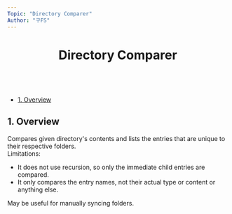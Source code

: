 ```yaml
---
Topic: "Directory Comparer"
Author: "구FS"
---
```

<link href="./src/KFS/md_style.css" rel="stylesheet"></link>
<div id="global">

# <p style="text-align: center">Directory Comparer</p>
<br>
<br>

- [1. Overview](#1-overview)

## 1. Overview

Compares given directory's contents and lists the entries that are unique to their respective folders.  
Limitations:

- It does not use recursion, so only the immediate child entries are compared.
- It only compares the entry names, not their actual type or content or anything else.

May be useful for manually syncing folders.

</div>